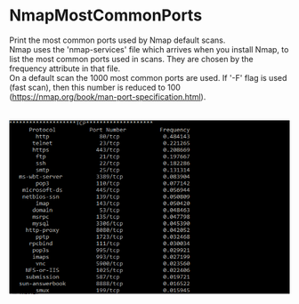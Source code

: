 # NmapMostCommonPorts
Print the most common ports used by Nmap default scans.\
Nmap uses the 'nmap-services' file which arrives when you install Nmap, to list the most common ports used in scans. They are chosen by the frequency attribute in that file.\
On a default scan the 1000 most common ports are used. If '-F' flag is used (fast scan), then this number is reduced to 100 (https://nmap.org/book/man-port-specification.html).\
\
\
![alt text](https://raw.githubusercontent.com/agentzex/NmapMostCommonPorts/main/Capture.PNG)
